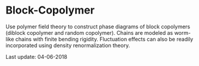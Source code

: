 # Block-Copolymer
Use polymer field theory to construct phase diagrams of block copolymers (diblock copolymer and random copolymer). Chains are modeled as worm-like chains with finite bending rigidity. Fluctuation effects can also be readily incorporated using density renormalization theory.

Last update: 04-06-2018